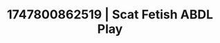 ---
categories:
- Fantasy surrender
- Skin worship
- AI lover POV
- Artistic nudes
- CPR fetish
image: /assets/images/1747800862519.jpg
layout: post
seo:
  description: Featured content with premium Scat Fetish, ABDL Play. HD images available.
  keywords: Scat Fetish, ABDL Play
  og_image: /assets/images/1747800862519.jpg
  schema_type: VisualArtwork
tags:
- '#1747800862519'
- ABDL Play
- Scat Fetish
title: 1747800862519 | Scat Fetish ABDL Play
---